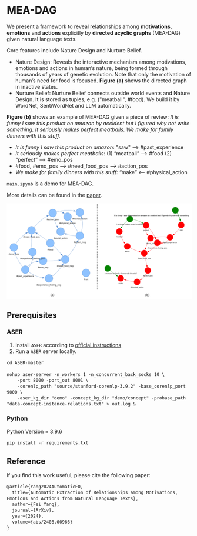 # MEA-DAG
We present a framework to reveal relationships among **motivations**, **emotions** and **actions** explicitly by **directed acyclic graphs** (MEA-DAG) given natural language texts.

Core features include Nature Design and Nurture Belief.
- Nature Design: Reveals the interactive mechanism among motivations, emotions and actions in human’s nature, being formed through thousands of years of genetic evolution. Note that only the motivation of human’s need for food is focused. **Figure (a)** shows the directed graph in inactive states.
- Nurture Belief: Nurture Belief connects outside world events and Nature Design. It is stored as tuples, e.g. ("meatball", #food). We build it by WordNet, SentiWordNet and LLM automatically.

**Figure (b)** shows an example of MEA-DAG given a piece of review: *It is funny I saw this product on amazon by accident but I figured why not write something. It seriously makes perfect meatballs. We make for family dinners with this stuff.*
- *It is funny I saw this product on amazon*: "saw" --> #past_experience
- *It seriously makes perfect meatballs*: (1) “meatball” --> #food (2) “perfect” --> #emo_pos
- #food, #emo_pos --> #need_food_pos --> #action_pos
- *We make for family dinners with this stuff*: “make” <-- #physical_action

`main.ipynb` is a demo for MEA-DAG. 

More details can be found in the [paper](https://arxiv.org/abs/2408.00966).

[//]: # (<img src="docs/demo.png">)
![The picture is missed!](docs/demo1.png)

## Prerequisites
### ASER
1. Install `ASER` according to [official instructions](https://hkust-knowcomp.github.io/ASER/html/tutorial/get-started.html)
2. Run a `ASER` server locally.
```shell
cd ASER-master

nohup aser-server -n_workers 1 -n_concurrent_back_socks 10 \
    -port 8000 -port_out 8001 \
    -corenlp_path "source/stanford-corenlp-3.9.2" -base_corenlp_port 9000 \
    -aser_kg_dir "demo" -concept_kg_dir "demo/concept" -probase_path "data-concept-instance-relations.txt" > out.log &

```
### Python
Python Version = 3.9.6
```python
pip install -r requirements.txt
```

## Reference
If you find this work useful, please cite the following paper:
```
@article{Yang2024AutomaticEO,
  title={Automatic Extraction of Relationships among Motivations, Emotions and Actions from Natural Language Texts},
  author={Fei Yang},
  journal={ArXiv},
  year={2024},
  volume={abs/2408.00966}
}
```

